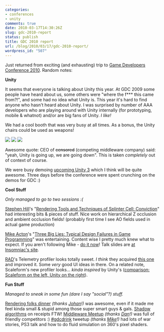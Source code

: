 ```yaml
---
categories:
- conferences
- unity
comments: true
date: 2010-03-17T14:30:26Z
slug: gdc-2010-report
status: publish
title: GDC 2010 report
url: /blog/2010/03/17/gdc-2010-report/
wordpress_id: "507"
---
```


Just returned from exciting (and exhausting) trip to [Game Developers Conference 2010](http://www.gdconf.com/). Random notes:

**Unity**

It seems that everyone is talking about Unity this year. At GDC 2009 some people have heard about us, some others were "where the f*** this came from?!", and some had no idea what Unity is. This year it's hard to find anyone who hasn't heard about Unity. I was surprised by number of AAA developers who are playing around with Unity internally (for prototyping, mobile & whatnot) and/or are big fans of Unity. _I like!_

We had a cool booth that was very busy at all times. As a bonus, the Unity chairs could be used as weapons!

[![](http://aras-p.info/blog/wp-content/uploads/2010/03/UnityBooth1-150x150.jpg)](http://aras-p.info/blog/wp-content/uploads/2010/03/UnityBooth1.jpg) [![](http://aras-p.info/blog/wp-content/uploads/2010/03/UnityBooth2-150x150.jpg)](http://aras-p.info/blog/wp-content/uploads/2010/03/UnityBooth2.jpg) [![](http://aras-p.info/blog/wp-content/uploads/2010/03/UnityBooth3-150x150.jpg)](http://aras-p.info/blog/wp-content/uploads/2010/03/UnityBooth3.jpg)

Awesome quote: CEO of <del>censored</del> (competing middleware company) said: "yeah, Unity is going up, we are going down". This is taken _completely_ out of context of course.

We were busy demoing [upcoming Unity 3](http://unity3d.com/unity/coming-soon/unity-3) which I think will be quite awesome. Three days before the conference were spent crunching on the demos for GDC :)


**Cool Stuff**

_Only managed to go to two sessions :(_

[Stephen Hill](http://twitter.com/self_shadow)'s "[Rendering Tools and Techniques of Splinter Cell: Conviction](https://www.cmpevents.com/GD10/a.asp?option=C&V=11&SessID=10333)" had interesting bits & pieces of stuff. Nice work on hierarchical Z occlusion and ambient occlusion fields! (probably first time I see AO fields used in actual game production)

[Mike Acton](http://twitter.com/mike_acton)'s "[Three Big Lies: Typical Design Failures in Game Programming](https://www.cmpevents.com/GD10/a.asp?option=C&V=11&SessID=10892)" was entertaining. Content wise I pretty much knew what to expect. If you aren't following Mike - [do it now](http://www.youtube.com/watch#!v=u6ALySsPXt0)! Talk slides are [at Insomniac's site](http://www.insomniacgames.com/research_dev/articles/2010/1522262).

[RAD](http://www.radgametools.com/)'s Telemetry profiler looks totally sweet. _I think_ they acquired [this one](http://www.youtube.com/watch?v=oKRJNUvIJlg) and improved it. Some _very_ good UI ideas in there. On a related note, Scaleform's new profiler looks... _kinda inspired_ by Unity's ([comparison: Scaleform on the left, Unity on the right](http://aras-p.info/blog/wp-content/uploads/2010/03/ScaleformVsUnityProfiler.png)).


**Fun Stuff**

_Managed to sneak in some fun (dare I say "social"?) stuff._

[Rendering folks dinner](http://twitter.com/repi/status/10461765908) _(thanks [Johan](http://repi.se/)!)_ was awesome, even if it made me feel kinda small & stupid among those super smart guys & gals. [Shadow algorithms](http://img709.yfrog.com/i/ozz.jpg/) on receipts FTW! [Middleware Meetup](http://whatmakesyouthinkimnot.wordpress.com/2010/02/18/middleware-meetup/) _(thanks [Dan](http://whatmakesyouthinkimnot.wordpress.com/about/)!)_ was full of friendly competitors :) [#gdcdrink](http://macton.posterous.com/initial-details-for-our-gdc-tweetups-gdcdrink) tweetup _(thanks [Mike](http://twitter.com/mike_acton)!)_ had lots of war stories, PS3 talk and how to do fluid simulation on 360's pixel shaders.
